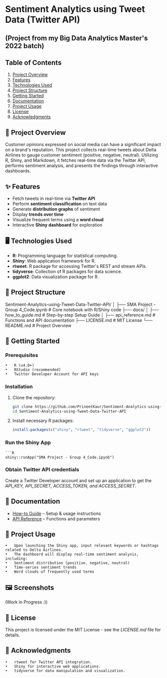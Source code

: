 # Sentiment Analytics using Tweet Data (Twitter API)

## (Project from my Big Data Analytics Master's 2022 batch)

## Table of Contents
1. [Project Overview](#Project_Overview)
2. [Features](#features)
3. [Technologies Used](#technologies_used)
4. [Project Structure](#Project_Structure)
5. [Getting Started](#Getting-Started)
6. [Documentation](#documentation)
7. [Project Usage](#project-usage)
8. [License](#license)
9. [Acknowledgments](#acknowledgments)

## 📌 Project Overview
Customer opinions expressed on social media can have a significant impact on a brand's reputation.
This project collects real-time tweets about Delta Airlines to gauge customer sentiment (positive, negative, neutral). Utilizing R, Shiny, and Markdown, it fetches real-time data via the Twitter API, performs sentiment analysis, and presents the findings through interactive dashboards.

## ✨ Features
- Fetch tweets in real-time via **Twitter API**
- Perform **sentiment classification** on text data
- Generate **distribution graphs** of sentiment
- Display **trends over time**
- Visualize frequent terms using a **word cloud**
- Interactive **Shiny dashboard** for exploration

## 🖥️ Technologies Used
- **R**: Programming language for statistical computing.
- **Shiny**: Web application framework for R.
- **rtweet**: R package for accessing Twitter's REST and stream APIs.
- **tidyverse**: Collection of R packages for data science.
- **ggplot2**: Data visualization package for R.

## 📂 Project Structure
Sentiment-Analytics-using-Tweet-Data-Twitter-API/
│
├── SMA Project - Group 4_Code.ipynb   		# Core notebook with R/Shiny code
├── docs/
│   ├── how_to_guide.md                		# Step-by-step Setup Guide
│   ├── api_reference.md               		# Functions and API documentation
├── LICENSE.md                        		# MIT License
└── README.md                         		# Project Overview

## 🚀 Getting Started 

### Prerequisites
	•	R (v4.0+)
	•	RStudio (recommended)
	•	Twitter Developer Account for API keys

### Installation
1. Clone the repository:
  	```bash
  	git clone https://github.com/PrineetKaur/Sentiment-Analytics-using-Tweet-Data-Twitter-API.git
   	cd Sentiment-Analytics-using-Tweet-Data-Twitter-API

2.	Install necessary R packages: 
   	```R
  	install.packages(c("shiny", "rtweet", "tidyverse", "ggplot2"))

### Run the Shiny App
	```R
	shiny::runApp("SMA Project - Group 4_Code.ipynb")

### Obtain Twitter API credentials
Create a Twitter Developer account and set up an application to get the *API_KEY, API_SECRET, ACCESS_TOKEN, and ACCESS_SECRET*.

## 📖 Documentation
- [How-to Guide](documentaion/how-to-guide.md) – Setup & usage instructions
- [API Reference](documentation/APIreference.md) – Functions and parameters

## 🔄 Project Usage
	•	Upon launching the Shiny app, input relevant keywords or hashtags related to Delta Airlines.
	•	The dashboard will display real-time sentiment analysis, including:
	•	Sentiment distribution (positive, negative, neutral)
	•	Time-series sentiment trends
	•	Word clouds of frequently used terms

## 🖼 Screenshots

(Work in Progress :))

## 📜 License

This project is licensed under the MIT License - see the *LICENSE.md* file for details.

## 🙌 Acknowledgments
	•	rtweet for Twitter API integration.
	•	Shiny for interactive web applications.
	•	tidyverse for data manipulation and visualization.
